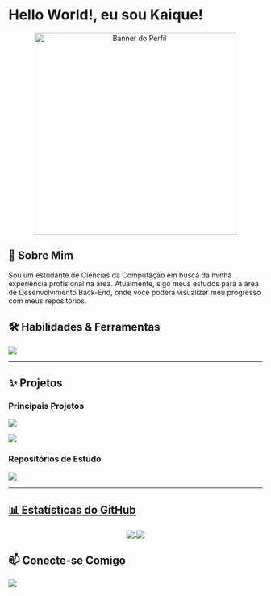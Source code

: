 # Hello World!, eu sou Kaique!

<p align="center">
  <img src="https://avatars.githubusercontent.com/u/180328929?v=4" width="400" alt="Banner do Perfil">
</p>

## 🚀 Sobre Mim
Sou um estudante de Ciências da Computação em busca da minha experiência profisional na área. Atualmente, sigo meus estudos para a área de Desenvolvimento Back-End, onde você poderá visualizar meu progresso com meus repositórios.


## 🛠️ Habilidades & Ferramentas
<p align="left">
  <a href="https://skillicons.dev">
    <img src="https://skillicons.dev/icons?i=c,django,py,js,go,linux,java,docker,html,css,js&perline=6" />
  </a>
</p>

---

## ✨ Projetos

### Principais Projetos
<p align="left">
  <a href="https://github.com/merthiz/Asteroids">
    <img align="center" src="https://github-readme-stats.vercel.app/api/pin/?username=merthiz&repo=Asteroids&theme=dracula&show_owner=true"/>
  </a>
  <p align="left">
  <a href="https://github.com/merthiz/bookbot">
    <img align="center" src="https://github-readme-stats.vercel.app/api/pin/?username=merthiz&repo=bookbot&theme=dracula&show_owner=true"/>
  </a>

### Repositórios de Estudo
<p align="left">
  <a href="https://github.com/Merthiz/Exercicios">
    <img align="center" src="https://github-readme-stats.vercel.app/api/pin/?username=merthiz&repo=Exercicios&theme=dracula&show_owner=true"/>

---

## 📊 Estatísticas do GitHub
<p align="center">
  <a href="https://github.com/anuraghazra/github-readme-stats">
    <img align="center" src="https://github-readme-stats.vercel.app/api?username=merthiz&show_icons=true&theme=dracula&include_all_commits=true&count_private=true"/>
  </a>
  <a href="https://github.com/anuraghazra/github-readme-stats">
    <img align="center" src="https://github-readme-stats.vercel.app/api/top-langs/?username=merthiz&layout=compact&langs_count=7&theme=dracula"/>
  </a>
</p>

## 📫 Conecte-se Comigo
<p align="left">
<a href="https://www.linkedin.com/in/kaiquesdsilva" target="_blank"><img src="https://img.shields.io/badge/-LinkedIn-%230077B5?style=for-the-badge&logo=linkedin&logoColor=white" target="_blank"></a>
</p>
